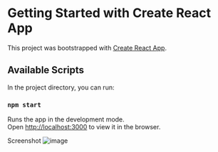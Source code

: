 # Getting Started with Create React App

This project was bootstrapped with [Create React App](https://github.com/facebook/create-react-app).

## Available Scripts

In the project directory, you can run:

### `npm start`

Runs the app in the development mode.\
Open [http://localhost:3000](http://localhost:3000) to view it in the browser.

Screenshot
![image](https://res.cloudinary.com/singhprateek089/image/upload/v1619451202/Screenshot_137_d19vh3.png)
